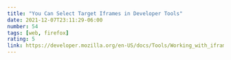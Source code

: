 ```yaml
---
title: "You Can Select Target Iframes in Developer Tools"
date: 2021-12-07T23:11:29-06:00
number: 54
tags: [web, firefox]
rating: 5
link: https://developer.mozilla.org/en-US/docs/Tools/Working_with_iframes
---
```


